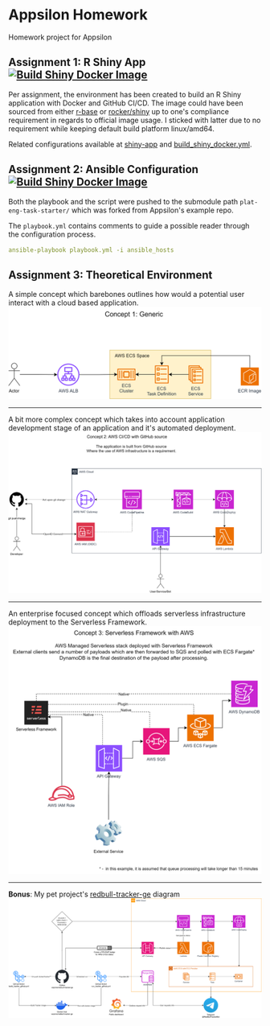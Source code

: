 # Appsilon Homework
Homework project for Appsilon

## Assignment 1: R Shiny App [![Build Shiny Docker Image](https://github.com/vazome/appsilon-homework/actions/workflows/build_shiny_docker.yml/badge.svg)](https://github.com/vazome/appsilon-homework/actions/workflows/build_shiny_docker.yml)

Per assignment, the environment has been created to build an R Shiny application with Docker and GitHub CI/CD. The image could have been sourced from either [r-base](https://hub.docker.com/_/r-base) or [rocker/shiny](https://hub.docker.com/r/rocker/shiny) up to one's compliance requirement in regards to official image usage. I sticked with latter due to no requirement while keeping default build platform linux/amd64.

Related configurations available at [shiny-app](./shiny-app) and [build_shiny_docker.yml](.github/workflows/build_shiny_docker.yml).


## Assignment 2: Ansible Configuration [![Build Shiny Docker Image](https://github.com/vazome/appsilon-homework/actions/workflows/ansible_lint.yml/badge.svg)](https://github.com/vazome/appsilon-homework/actions/workflows/ansible_lint.yml)

Both the playbook and the script were pushed to the submodule path `plat-eng-task-starter/` which was forked from Appsilon's example repo. 

The `playbook.yml` contains comments to guide a possible reader through the configuration process.

``` yaml
ansible-playbook playbook.yml -i ansible_hosts 
```

## Assignment 3: Theoretical Environment
A simple concept which barebones outlines how would a potential user interact with a cloud based application. 
![](assets/concept1.svg)
___
A bit more complex concept which takes into account application development stage of an application and it's automated deployment.
![](assets/concept2.svg)
___
An enterprise focused concept which offloads serverless infrastructure deployment to the Serverless Framework.
![](assets/concept3.svg)
___
**Bonus**: My pet project's [redbull-tracker-ge](https://github.com/vazome/redbull-tracker-ge) diagram
![](https://github.com/vazome/redbull-tracker-ge/raw/main/.assets/redbull_architecture.drawio.svg)